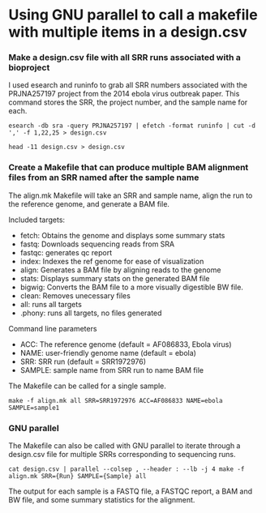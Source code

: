 # Using GNU parallel to call a makefile with multiple items in a design.csv
### Make a design.csv file with all SRR runs associated with a bioproject
I used esearch and runinfo to grab all SRR numbers associated with the PRJNA257197 project from the 2014 ebola virus outbreak paper. This command stores the SRR, the project number, and the sample name for each.
```
esearch -db sra -query PRJNA257197 | efetch -format runinfo | cut -d ',' -f 1,22,25 > design.csv
```
```
head -11 design.csv > design.csv
```

### Create a Makefile that can produce multiple BAM alignment files from an SRR named after the sample name
The align.mk Makefile will take an SRR and sample name, align the run to the reference genome, and generate a BAM file.

Included targets:
- fetch: Obtains the genome and displays some summary stats
- fastq: Downloads sequencing reads from SRA
- fastqc: generates qc report
- index: Indexes the ref genome for ease of visualization
- align: Generates a BAM file by aligning reads to the genome
- stats: Displays summary stats on the generated BAM file
- bigwig: Converts the BAM file to a more visually digestible BW file.
- clean: Removes unecessary files
- all: runs all targets
- .phony: runs all targets, no files generated

Command line parameters
- ACC: The reference genome (default = AF086833, Ebola virus)
- NAME: user-friendly genome name (default = ebola)
- SRR: SRR run (default = SRR1972976)
- SAMPLE: sample name from SRR run to name BAM file
   
The Makefile can be called for a single sample.
```
make -f align.mk all SRR=SRR1972976 ACC=AF086833 NAME=ebola SAMPLE=sample1
```

### GNU parallel
The Makefile can also be called with GNU parallel to iterate through a design.csv file for multiple SRRs corresponding to sequencing runs.
```
cat design.csv | parallel --colsep , --header : --lb -j 4 make -f align.mk SRR={Run} SAMPLE={Sample} all
```

The output for each sample is a FASTQ file, a FASTQC report, a BAM and BW file, and some summary statistics for the alignment.


